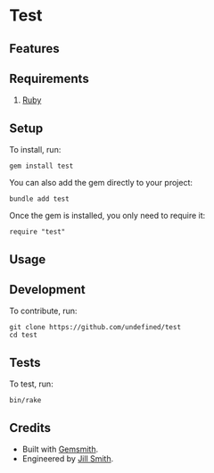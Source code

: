 # Test

<!-- Tocer[start]: Auto-generated, don't remove. -->
<!-- Tocer[finish]: Auto-generated, don't remove. -->

## Features

## Requirements

1. [Ruby](https://www.ruby-lang.org)

## Setup

To install, run:

    gem install test

You can also add the gem directly to your project:

    bundle add test

Once the gem is installed, you only need to require it:

    require "test"

## Usage

## Development

To contribute, run:

    git clone https://github.com/undefined/test
    cd test

## Tests

To test, run:

    bin/rake

## Credits

- Built with [Gemsmith](https://alchemists.io/projects/gemsmith).
- Engineered by [Jill Smith](https://undefined.io/team/undefined).
